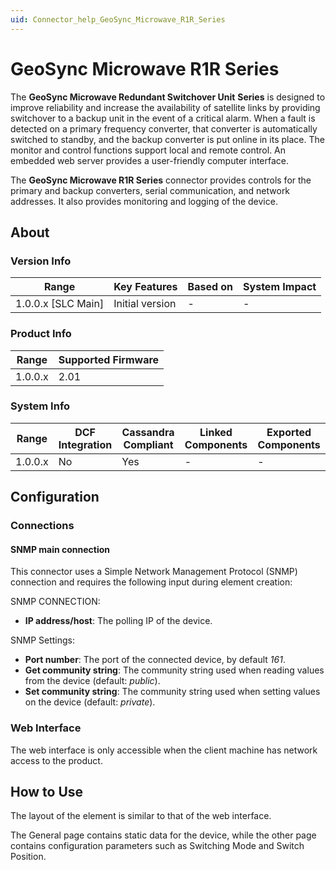 ```yaml
---
uid: Connector_help_GeoSync_Microwave_R1R_Series
---
```


# GeoSync Microwave R1R Series

The **GeoSync Microwave Redundant Switchover Unit** **Series** is designed to improve reliability and increase the availability of satellite links by providing switchover to a backup unit in the event of a critical alarm. When a fault is detected on a primary frequency converter, that converter is automatically switched to standby, and the backup converter is put online in its place. The monitor and control functions support local and remote control. An embedded web server provides a user-friendly computer interface.

The **GeoSync Microwave R1R Series** connector provides controls for the primary and backup converters, serial communication, and network addresses. It also provides monitoring and logging of the device.

## About

### Version Info

| Range                | Key Features     | Based on     | System Impact     |
|----------------------|------------------|--------------|-------------------|
| 1.0.0.x [SLC Main]   | Initial version  | -            | -                 |

### Product Info

| Range     | Supported Firmware     |
|-----------|------------------------|
| 1.0.0.x   | 2.01                   |

### System Info

| Range     | DCF Integration     | Cassandra Compliant     | Linked Components     | Exported Components     |
|-----------|---------------------|-------------------------|-----------------------|-------------------------|
| 1.0.0.x   | No                  | Yes                     | -                     | -                       |

## Configuration

### Connections

#### SNMP main connection

This connector uses a Simple Network Management Protocol (SNMP) connection and requires the following input during element creation:

SNMP CONNECTION:

- **IP address/host**: The polling IP of the device.

SNMP Settings:

- **Port number**: The port of the connected device, by default *161*.
- **Get community string**: The community string used when reading values from the device (default: *public*).
- **Set community string**: The community string used when setting values on the device (default: *private*).

### Web Interface

The web interface is only accessible when the client machine has network access to the product.

## How to Use

The layout of the element is similar to that of the web interface.

The General page contains static data for the device, while the other page contains configuration parameters such as Switching Mode and Switch Position.
